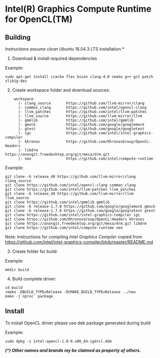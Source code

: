 # Intel(R) Graphics Compute Runtime for OpenCL(TM)

## Building

*Instructions assume clean Ubuntu* 16.04.3 LTS installation.*

1. Download & install required dependencies 

Example:

```shell
sudo apt-get install ccache flex bison clang-4.0 cmake g++ git patch zlib1g-dev 
```

2. Create workspace folder and download sources:
```
	workspace
	  |- clang_source       https://github.com/llvm-mirror/clang
	  |- common_clang       https://github.com/intel/opencl-clang
	  |- llvm_patches       https://github.com/intel/llvm-patches
	  |- llvm_source        https://github.com/llvm-mirror/llvm
	  |- gmmlib             https://github.com/intel/gmmlib
	  |- gmock              https://github.com/google/googlemock
	  |- gtest              https://github.com/google/googletest
	  |- igc                https://github.com/intel/intel-graphics-compiler
	  |- khronos            https://github.com/KhronosGroup/OpenCL-Headers
	  |- libdrm             https://anongit.freedesktop.org/git/mesa/drm.git
	  |- neo                https://github.com/intel/compute-runtime
```

Example:

```shell
git clone -b release_40 https://github.com/llvm-mirror/clang clang_source
git clone https://github.com/intel/opencl-clang common_clang
git clone https://github.com/intel/llvm-patches llvm_patches
git clone -b release_40 https://github.com/llvm-mirror/llvm llvm_source
git clone https://github.com/intel/gmmlib gmmlib
git clone -b release-1.7.0 https://github.com/google/googlemock gmock
git clone -b release-1.7.0 https://github.com/google/googletest gtest
git clone https://github.com/intel/intel-graphics-compiler igc
git clone https://github.com/KhronosGroup/OpenCL-Headers khronos
git clone https://anongit.freedesktop.org/git/mesa/drm.git libdrm
git clone https://github.com/intel/compute-runtime neo
```

Note: Instructions for compiling *Intel Graphics Compiler* copied from https://github.com/intel/intel-graphics-compiler/blob/master/README.md 

3. Create folder for build: 

Example:

```shell
mkdir build
```

4. Build complete driver:

```shell
cd build
cmake -DBUILD_TYPE=Release -DCMAKE_BUILD_TYPE=Release ../neo
make -j`nproc` package
```

## Install

To install OpenCL driver please use deb package generated during build

Example:

```shell
sudo dpkg -i intel-opencl-1.0-0.x86_64-igdrcl.deb
```

___(*) Other names and brands my be claimed as property of others.___


